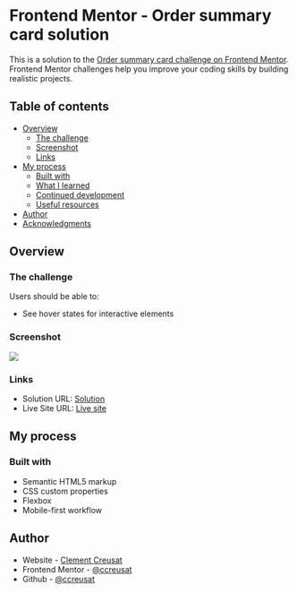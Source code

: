 # Frontend Mentor - Order summary card solution

This is a solution to the [Order summary card challenge on Frontend Mentor](https://www.frontendmentor.io/challenges/order-summary-component-QlPmajDUj). Frontend Mentor challenges help you improve your coding skills by building realistic projects.

## Table of contents

-   [Overview](#overview)
    -   [The challenge](#the-challenge)
    -   [Screenshot](#screenshot)
    -   [Links](#links)
-   [My process](#my-process)
    -   [Built with](#built-with)
    -   [What I learned](#what-i-learned)
    -   [Continued development](#continued-development)
    -   [Useful resources](#useful-resources)
-   [Author](#author)
-   [Acknowledgments](#acknowledgments)

## Overview

### The challenge

Users should be able to:

-   See hover states for interactive elements

### Screenshot

![](https://ccreusat-order-summary.vercel.app/images/preview.jpg)

### Links

-   Solution URL: [Solution](https://www.frontendmentor.io/solutions/order-summary-component-with-toggle-option-yearmonth-price-LoKtd8hyG)
-   Live Site URL: [Live site](https://ccreusat-order-summary.vercel.app/)

## My process

### Built with

-   Semantic HTML5 markup
-   CSS custom properties
-   Flexbox
-   Mobile-first workflow

## Author

-   Website - [Clement Creusat](http://clement-creusat.vercel.app/)
-   Frontend Mentor - [@ccreusat](https://www.frontendmentor.io/profile/ccreusat)
-   Github - [@ccreusat](https://github.com/ccreusat)
